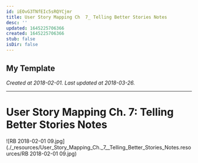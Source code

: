 ```yaml
---
id: iEOvG3TNfEIc5sRQYCjmr
title: User Story Mapping Ch  7_ Telling Better Stories Notes
desc: ''
updated: 1645225706366
created: 1645225706366
stub: false
isDir: false
---
```

My Template
---

_Created at 2018-02-01._
_Last updated at 2018-03-26._




---

# User Story Mapping Ch. 7: Telling Better Stories Notes


![RB 2018-02-01 09.jpg](./_resources/User_Story_Mapping_Ch._7__Telling_Better_Stories_Notes.resources/RB 2018-02-01 09.jpg)

